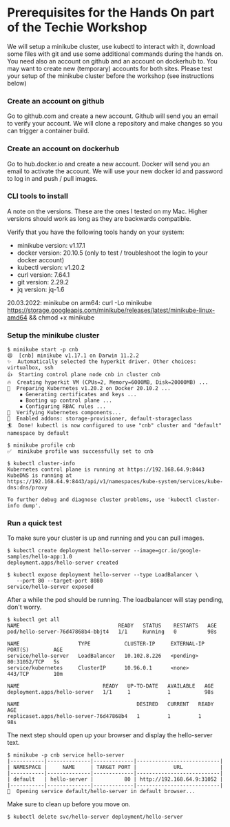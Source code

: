 # Prerequisites for the Hands On part of the Techie Workshop

We will setup a minikube cluster, use kubectl to interact with it, download some files with git and use some additional commands during the hands on.
You need also an account on github and an account on dockerhub to. You may want to create new (temporary) accounts for both sites.
Please test your setup of the minikube cluster before the workshop (see instructions below)

### Create an account on github

Go to github.com and create a new account.
Github will send you an email to verify your account.
We will clone a repository and make changes so you can trigger a container build.

### Create an account on dockerhub

Go to hub.docker.io and create a new account.
Docker will send you an email to activate the account.
We will use your new docker id and password to log in and push / pull images.

### CLI tools to install

A note on the versions. These are the ones I tested on my Mac. Higher versions should work as long as they are backwards compatible.

Verify that you have the following tools handy on your system:
- minikube version: v1.17.1
- docker version: 20.10.5 (only to test / troubleshoot the login to your docker account)
- kubectl version: v1.20.2
- curl version: 7.64.1
- git version: 2.29.2
- jq version: jq-1.6

20.03.2022:
minikube on arm64:
curl -Lo minikube https://storage.googleapis.com/minikube/releases/latest/minikube-linux-amd64 && chmod +x minikube

### Setup the minikube cluster

```
$ minikube start -p cnb
😄  [cnb] minikube v1.17.1 on Darwin 11.2.2
✨  Automatically selected the hyperkit driver. Other choices: virtualbox, ssh
👍  Starting control plane node cnb in cluster cnb
🔥  Creating hyperkit VM (CPUs=2, Memory=6000MB, Disk=20000MB) ...
🐳  Preparing Kubernetes v1.20.2 on Docker 20.10.2 ...
    ▪ Generating certificates and keys ...
    ▪ Booting up control plane ...
    ▪ Configuring RBAC rules ...
🔎  Verifying Kubernetes components...
🌟  Enabled addons: storage-provisioner, default-storageclass
🏄  Done! kubectl is now configured to use "cnb" cluster and "default" namespace by default
```

```
$ minikube profile cnb
✅  minikube profile was successfully set to cnb
```
```
$ kubectl cluster-info
Kubernetes control plane is running at https://192.168.64.9:8443
KubeDNS is running at https://192.168.64.9:8443/api/v1/namespaces/kube-system/services/kube-dns:dns/proxy

To further debug and diagnose cluster problems, use 'kubectl cluster-info dump'.
```
### Run a quick test

To make sure your cluster is up and running and you can pull images.

```
$ kubectl create deployment hello-server --image=gcr.io/google-samples/hello-app:1.0
deployment.apps/hello-server created
```

```
$ kubectl expose deployment hello-server --type LoadBalancer \
   --port 80 --target-port 8080
service/hello-server exposed
```

After a while the pod should be running. The loadbalancer will stay pending, don't worry.
```
$ kubectl get all
NAME                                READY   STATUS    RESTARTS   AGE
pod/hello-server-76d47868b4-bbjt4   1/1     Running   0          98s

NAME                   TYPE           CLUSTER-IP     EXTERNAL-IP   PORT(S)        AGE
service/hello-server   LoadBalancer   10.102.8.226   <pending>     80:31052/TCP   5s
service/kubernetes     ClusterIP      10.96.0.1      <none>        443/TCP        10m

NAME                           READY   UP-TO-DATE   AVAILABLE   AGE
deployment.apps/hello-server   1/1     1            1           98s

NAME                                      DESIRED   CURRENT   READY   AGE
replicaset.apps/hello-server-76d47868b4   1         1         1       98s
``` 

The next step should open up your browser and display the hello-server text.
```
$ minikube -p cnb service hello-server
|-----------|--------------|-------------|---------------------------|
| NAMESPACE |     NAME     | TARGET PORT |            URL            |
|-----------|--------------|-------------|---------------------------|
| default   | hello-server |          80 | http://192.168.64.9:31052 |
|-----------|--------------|-------------|---------------------------|
🎉  Opening service default/hello-server in default browser...
```

Make sure to clean up before you move on.
```
$ kubectl delete svc/hello-server deployment/hello-server
```

